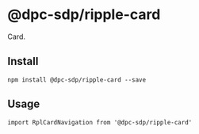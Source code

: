 # @dpc-sdp/ripple-card

Card.

## Install
`npm install @dpc-sdp/ripple-card --save`

## Usage
```
import RplCardNavigation from '@dpc-sdp/ripple-card'

```
